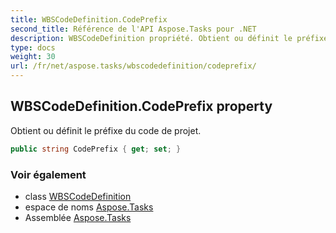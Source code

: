 ```yaml
---
title: WBSCodeDefinition.CodePrefix
second_title: Référence de l'API Aspose.Tasks pour .NET
description: WBSCodeDefinition propriété. Obtient ou définit le préfixe du code de projet.
type: docs
weight: 30
url: /fr/net/aspose.tasks/wbscodedefinition/codeprefix/
---
```

## WBSCodeDefinition.CodePrefix property

Obtient ou définit le préfixe du code de projet.

```csharp
public string CodePrefix { get; set; }
```

### Voir également

* class [WBSCodeDefinition](../)
* espace de noms [Aspose.Tasks](../../wbscodedefinition/)
* Assemblée [Aspose.Tasks](../../../)


